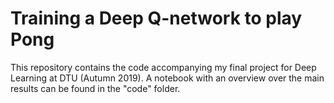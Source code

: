 # Training a Deep Q-network to play Pong
This repository contains the code accompanying my final project for Deep Learning at DTU (Autumn 2019).
A notebook with an overview over the main results can be found in the "code" folder.
